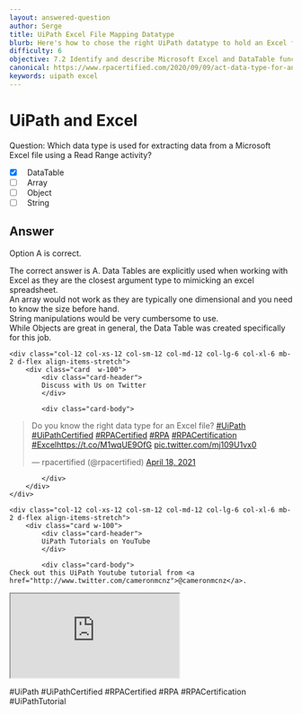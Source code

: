 ```yaml
---
layout: answered-question
author: Serge
title: UiPath Excel File Mapping Datatype
blurb: Here's how to chose the right UiPath datatype to hold an Excel file
difficulty: 6
objective: 7.2 Identify and describe Microsoft Excel and DataTable functions, and how Excel activities are used for data manipulation
canonical: https://www.rpacertified.com/2020/09/09/act-data-type-for-an-excel-file.html
keywords: uipath excel
---
```


<h1>UiPath and Excel</h1>

Question:  Which data type is used for extracting data from a Microsoft Excel file using a Read Range activity?

 - [X] &nbsp;  DataTable
 - [ ] &nbsp;  Array
 - [ ] &nbsp;  Object
 - [ ] &nbsp;  String

## Answer

Option A is correct.

The correct answer is A.  Data Tables are explicitly used when working with Excel as they are the closest argument type to mimicking an excel spreadsheet.  
An array would not work as they are typically one dimensional and you need to know the size before hand.  
String manipulations would be very cumbersome to use.  
While Objects are great in general, the Data Table was created specifically for this job.

<div class="row">
	
    <div class="col-12 col-xs-12 col-sm-12 col-md-12 col-lg-6 col-xl-6 mb-2 d-flex align-items-stretch">
        <div class="card  w-100">
            <div class="card-header">
            Discuss with Us on Twitter
            </div>

            <div class="card-body">
<!-- **************************** -->       


<blockquote class="twitter-tweet"><p lang="en" dir="ltr">Do you know the right data type for an Excel file? <a href="https://twitter.com/hashtag/UiPath?src=hash&amp;ref_src=twsrc%5Etfw">#UiPath</a> <a href="https://twitter.com/hashtag/UiPathCertified?src=hash&amp;ref_src=twsrc%5Etfw">#UiPathCertified</a> <a href="https://twitter.com/hashtag/RPACertified?src=hash&amp;ref_src=twsrc%5Etfw">#RPACertified</a> <a href="https://twitter.com/hashtag/RPA?src=hash&amp;ref_src=twsrc%5Etfw">#RPA</a> <a href="https://twitter.com/hashtag/RPACertification?src=hash&amp;ref_src=twsrc%5Etfw">#RPACertification</a> <a href="https://twitter.com/hashtag/Excel?src=hash&amp;ref_src=twsrc%5Etfw">#Excel</a><a href="https://t.co/M1wqUE9OfG">https://t.co/M1wqUE9OfG</a> <a href="https://t.co/mj109U1vx0">pic.twitter.com/mj109U1vx0</a></p>&mdash; rpacertified (@rpacertified) <a href="https://twitter.com/rpacertified/status/1383834328216457226?ref_src=twsrc%5Etfw">April 18, 2021</a></blockquote> <script async src="https://platform.twitter.com/widgets.js" charset="utf-8"></script>


<!-- **************************** -->   
            
            
            </div>
        </div>
    </div>
	
	<div class="col-12 col-xs-12 col-sm-12 col-md-12 col-lg-6 col-xl-6 mb-2 d-flex align-items-stretch">
        <div class="card w-100">
            <div class="card-header">
            UiPath Tutorials on YouTube
            </div>

            <div class="card-body">
	Check out this UiPath Youtube tutorial from <a href="http://www.twitter.com/cameronmcnz">@cameronmcnz</a>.	    
	    
<div class="embed-responsive embed-responsive-16by9">
	
<!-- ************* Add EMBED url here. It must include 'embed' in the URL!!! ****************** -->	
<iframe class="embed-responsive-item" src="https://www.youtube.com/embed/QjDV38pqhqs"></iframe>
<!-- ******************************* -->	
</div>

#UiPath #UiPathCertified #RPACertified #RPA #RPACertification #UiPathTutorial
            </div>
        </div>
    </div>
	
</div>

